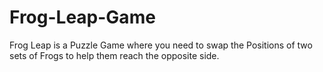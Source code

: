 # Frog-Leap-Game
Frog Leap is a Puzzle Game where you need to swap the Positions of two sets of Frogs to help them reach the opposite side.
